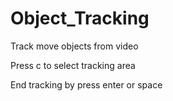 # Object_Tracking
Track move objects from video

Press c to select tracking area

End tracking by press enter or space
